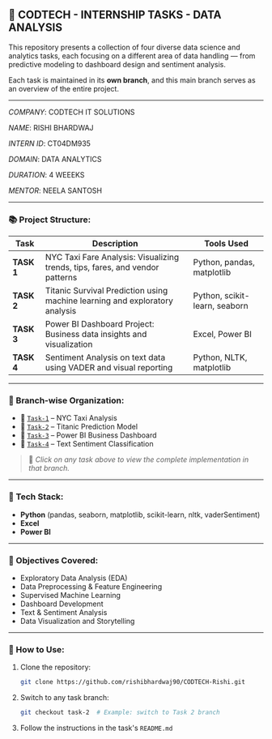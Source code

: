 ## 💼 CODTECH - INTERNSHIP TASKS - DATA ANALYSIS

This repository presents a collection of four diverse data science and analytics tasks, each focusing on a different area of data handling — from predictive modeling to dashboard design and sentiment analysis.

Each task is maintained in its **own branch**, and this main branch serves as an overview of the entire project.

---

*COMPANY*: CODTECH IT SOLUTIONS

*NAME*: RISHI BHARDWAJ

*INTERN ID*: CT04DM935

*DOMAIN*: DATA ANALYTICS

*DURATION*: 4 WEEEKS

*MENTOR*: NEELA SANTOSH

---

### 📚 Project Structure:
| Task       | Description                                                                  | Tools Used                    |
| ---------- | ---------------------------------------------------------------------------- | ----------------------------- |
| **TASK 1** | NYC Taxi Fare Analysis: Visualizing trends, tips, fares, and vendor patterns | Python, pandas, matplotlib    |
| **TASK 2** | Titanic Survival Prediction using machine learning and exploratory analysis  | Python, scikit-learn, seaborn |
| **TASK 3** | Power BI Dashboard Project: Business data insights and visualization         | Excel, Power BI               |
| **TASK 4** | Sentiment Analysis on text data using VADER and visual reporting             | Python, NLTK, matplotlib      |

---

### 🔀 Branch-wise Organization:
* 🔁 [`Task-1`](https://github.com/rishibhardwaj90/CODTECH-Rishi/tree/Task-1) – NYC Taxi Analysis
* 🔁 [`Task-2`](https://github.com/rishibhardwaj90/CODTECH-Rishi/tree/Task-2) – Titanic Prediction Model
* 🔁 [`Task-3`](https://github.com/rishibhardwaj90/CODTECH-Rishi/tree/Task-3) – Power BI Business Dashboard
* 🔁 [`Task-4`](https://github.com/rishibhardwaj90/CODTECH-Rishi/tree/Task-4) – Text Sentiment Classification
> 📌 *Click on any task above to view the complete implementation in that branch.*

---

### 🔧 Tech Stack:
* **Python** (pandas, seaborn, matplotlib, scikit-learn, nltk, vaderSentiment)
* **Excel**
* **Power BI**

---

### 🧠 Objectives Covered:
* Exploratory Data Analysis (EDA)
* Data Preprocessing & Feature Engineering
* Supervised Machine Learning
* Dashboard Development
* Text & Sentiment Analysis
* Data Visualization and Storytelling

---

### 🤝 How to Use:
1. Clone the repository:
   ```bash
   git clone https://github.com/rishibhardwaj90/CODTECH-Rishi.git
   ```
2. Switch to any task branch:
   ```bash
   git checkout task-2  # Example: switch to Task 2 branch
   ```
3. Follow the instructions in the task's `README.md`
